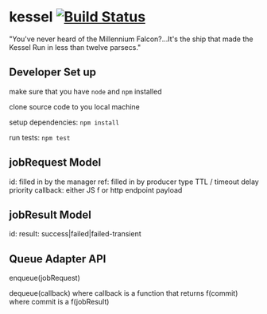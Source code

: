 # kessel [![Build Status](https://travis-ci.org/jasonray/kessel.svg?branch=master)](https://travis-ci.org/jasonray/kessel)

"You've never heard of the Millennium Falcon?…It's the ship that made the Kessel Run in less than twelve parsecs."


Developer Set up
----------------
make sure that you have `node` and `npm` installed

clone source code to you local machine

setup dependencies: `npm install`

run tests: `npm test`




jobRequest Model
----------------
id: filled in by the manager
ref: filled in by producer
type
TTL / timeout
delay
priority
callback: either JS f or http endpoint
payload

jobResult Model
---------------
id: 
result: success|failed|failed-transient


Queue Adapter API
-----------------
enqueue(jobRequest)

dequeue(callback)
where callback is a function that returns f(commit)
where commit is a f(jobResult)
